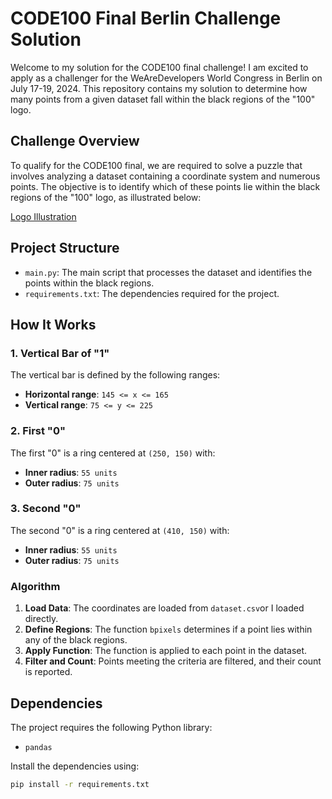 # CODE100 Final Berlin Challenge Solution

Welcome to my solution for the CODE100 final challenge! I am excited to apply as a challenger for the WeAreDevelopers World Congress in Berlin on July 17-19, 2024. This repository contains my solution to determine how many points from a given dataset fall within the black regions of the "100" logo.

## Challenge Overview

To qualify for the CODE100 final, we are required to solve a puzzle that involves analyzing a dataset containing a coordinate system and numerous points. The objective is to identify which of these points lie within the black regions of the "100" logo, as illustrated below:

[Logo Illustration](https://puzzles.code100.dev/puzzles/100hits/) 

## Project Structure

- `main.py`: The main script that processes the dataset and identifies the points within the black regions.
- `requirements.txt`: The dependencies required for the project.

## How It Works

### 1. Vertical Bar of "1"

The vertical bar is defined by the following ranges:
- **Horizontal range**: `145 <= x <= 165`
- **Vertical range**: `75 <= y <= 225`

### 2. First "0"

The first "0" is a ring centered at `(250, 150)` with:
- **Inner radius**: `55 units`
- **Outer radius**: `75 units`

### 3. Second "0"

The second "0" is a ring centered at `(410, 150)` with:
- **Inner radius**: `55 units`
- **Outer radius**: `75 units`

### Algorithm

1. **Load Data**: The coordinates are loaded from `dataset.csv`or I loaded directly.
2. **Define Regions**: The function `bpixels` determines if a point lies within any of the black regions.
3. **Apply Function**: The function is applied to each point in the dataset.
4. **Filter and Count**: Points meeting the criteria are filtered, and their count is reported.

## Dependencies

The project requires the following Python library:
- `pandas`

Install the dependencies using:
```bash
pip install -r requirements.txt
